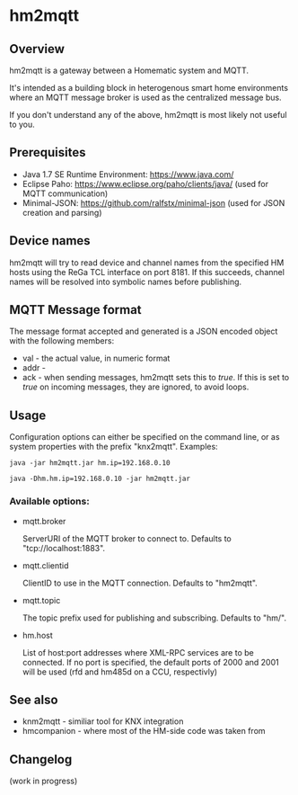 hm2mqtt
=======

Overview
--------

hm2mqtt is a gateway between a Homematic system and MQTT. 

It's intended as a building block in heterogenous smart home environments where an MQTT message broker is used as the centralized message bus.

If you don't understand any of the above, hm2mqtt is most likely not useful to you.


Prerequisites
-------------

* Java 1.7 SE Runtime Environment: https://www.java.com/
* Eclipse Paho: https://www.eclipse.org/paho/clients/java/ (used for MQTT communication)
* Minimal-JSON: https://github.com/ralfstx/minimal-json (used for JSON creation and parsing)


Device names
------------
hm2mqtt will try to read device and channel names from the specified HM hosts using the ReGa TCL interface
on port 8181. If this succeeds, channel names will be resolved into symbolic names before publishing.


MQTT Message format
--------------------

The message format accepted and generated is a JSON encoded object with the following members:

* val - the actual value, in numeric format
* addr - 
* ack - when sending messages, hm2mqtt sets this to _true_. If this is set to _true_ on incoming messages, they
  are ignored, to avoid loops.
 


Usage
-----

Configuration options can either be specified on the command line, or as system properties with the prefix "knx2mqtt".
Examples:

    java -jar hm2mqtt.jar hm.ip=192.168.0.10
    
    java -Dhm.hm.ip=192.168.0.10 -jar hm2mqtt.jar
    
### Available options:    

- mqtt.broker

  ServerURI of the MQTT broker to connect to. Defaults to "tcp://localhost:1883".
  
- mqtt.clientid

  ClientID to use in the MQTT connection. Defaults to "hm2mqtt".
  
- mqtt.topic

  The topic prefix used for publishing and subscribing. Defaults to "hm/".

- hm.host

  List of host:port addresses where XML-RPC services are to be connected. If no port is specified,
  the default ports of 2000 and 2001 will be used (rfd and hm485d on a CCU, respectivly)
  
  
See also
--------
- knm2mqtt - similiar tool for KNX integration 
- hmcompanion - where most of the HM-side code was taken from

Changelog
---------
(work in progress)
 